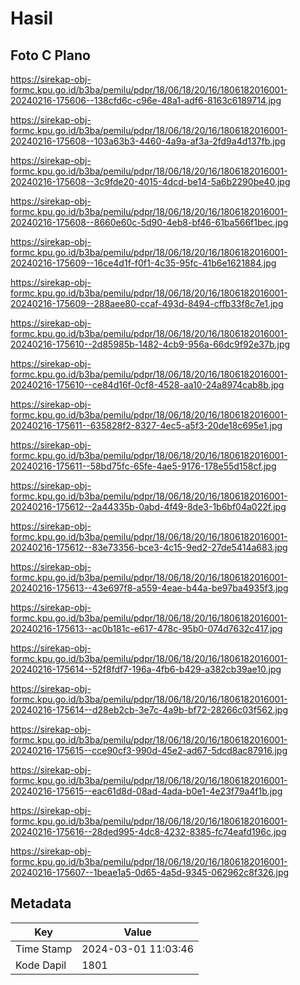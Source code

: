 # Hasil

## Foto C Plano

https://sirekap-obj-formc.kpu.go.id/b3ba/pemilu/pdpr/18/06/18/20/16/1806182016001-20240216-175606--138cfd6c-c96e-48a1-adf6-8163c6189714.jpg

https://sirekap-obj-formc.kpu.go.id/b3ba/pemilu/pdpr/18/06/18/20/16/1806182016001-20240216-175608--103a63b3-4460-4a9a-af3a-2fd9a4d137fb.jpg

https://sirekap-obj-formc.kpu.go.id/b3ba/pemilu/pdpr/18/06/18/20/16/1806182016001-20240216-175608--3c9fde20-4015-4dcd-be14-5a6b2290be40.jpg

https://sirekap-obj-formc.kpu.go.id/b3ba/pemilu/pdpr/18/06/18/20/16/1806182016001-20240216-175608--8660e60c-5d90-4eb8-bf46-61ba566f1bec.jpg

https://sirekap-obj-formc.kpu.go.id/b3ba/pemilu/pdpr/18/06/18/20/16/1806182016001-20240216-175609--16ce4d1f-f0f1-4c35-95fc-41b6e1621884.jpg

https://sirekap-obj-formc.kpu.go.id/b3ba/pemilu/pdpr/18/06/18/20/16/1806182016001-20240216-175609--288aee80-ccaf-493d-8494-cffb33f8c7e1.jpg

https://sirekap-obj-formc.kpu.go.id/b3ba/pemilu/pdpr/18/06/18/20/16/1806182016001-20240216-175610--2d85985b-1482-4cb9-956a-66dc9f92e37b.jpg

https://sirekap-obj-formc.kpu.go.id/b3ba/pemilu/pdpr/18/06/18/20/16/1806182016001-20240216-175610--ce84d16f-0cf8-4528-aa10-24a8974cab8b.jpg

https://sirekap-obj-formc.kpu.go.id/b3ba/pemilu/pdpr/18/06/18/20/16/1806182016001-20240216-175611--635828f2-8327-4ec5-a5f3-20de18c695e1.jpg

https://sirekap-obj-formc.kpu.go.id/b3ba/pemilu/pdpr/18/06/18/20/16/1806182016001-20240216-175611--58bd75fc-65fe-4ae5-9176-178e55d158cf.jpg

https://sirekap-obj-formc.kpu.go.id/b3ba/pemilu/pdpr/18/06/18/20/16/1806182016001-20240216-175612--2a44335b-0abd-4f49-8de3-1b6bf04a022f.jpg

https://sirekap-obj-formc.kpu.go.id/b3ba/pemilu/pdpr/18/06/18/20/16/1806182016001-20240216-175612--83e73356-bce3-4c15-9ed2-27de5414a683.jpg

https://sirekap-obj-formc.kpu.go.id/b3ba/pemilu/pdpr/18/06/18/20/16/1806182016001-20240216-175613--43e697f8-a559-4eae-b44a-be97ba4935f3.jpg

https://sirekap-obj-formc.kpu.go.id/b3ba/pemilu/pdpr/18/06/18/20/16/1806182016001-20240216-175613--ac0b181c-e617-478c-95b0-074d7632c417.jpg

https://sirekap-obj-formc.kpu.go.id/b3ba/pemilu/pdpr/18/06/18/20/16/1806182016001-20240216-175614--52f8fdf7-196a-4fb6-b429-a382cb39ae10.jpg

https://sirekap-obj-formc.kpu.go.id/b3ba/pemilu/pdpr/18/06/18/20/16/1806182016001-20240216-175614--d28eb2cb-3e7c-4a9b-bf72-28266c03f562.jpg

https://sirekap-obj-formc.kpu.go.id/b3ba/pemilu/pdpr/18/06/18/20/16/1806182016001-20240216-175615--cce90cf3-990d-45e2-ad67-5dcd8ac87916.jpg

https://sirekap-obj-formc.kpu.go.id/b3ba/pemilu/pdpr/18/06/18/20/16/1806182016001-20240216-175615--eac61d8d-08ad-4ada-b0e1-4e23f79a4f1b.jpg

https://sirekap-obj-formc.kpu.go.id/b3ba/pemilu/pdpr/18/06/18/20/16/1806182016001-20240216-175616--28ded995-4dc8-4232-8385-fc74eafd196c.jpg

https://sirekap-obj-formc.kpu.go.id/b3ba/pemilu/pdpr/18/06/18/20/16/1806182016001-20240216-175607--1beae1a5-0d65-4a5d-9345-062962c8f326.jpg


## Metadata

| Key        | Value               |
| ---------- | ------------------- |
| Time Stamp | 2024-03-01 11:03:46 |
| Kode Dapil | 1801                |




